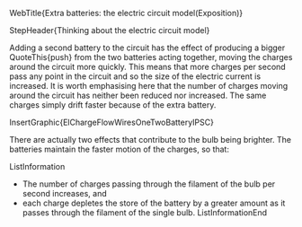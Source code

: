 WebTitle{Extra batteries: the electric circuit model(Exposition)}

StepHeader{Thinking about the electric circuit model}

Adding a second battery to the circuit has the effect of producing a bigger QuoteThis{push} from the two batteries acting together, moving the charges around the circuit more quickly. This means that more charges per second pass any point in the circuit and so the size of the electric current is increased. It is worth emphasising here that the number of charges moving around the circuit has neither been reduced nor increased. The same charges simply drift faster because of the extra battery.

InsertGraphic{ElChargeFlowWiresOneTwoBatteryIPSC}

There are actually two effects that contribute to the bulb being brighter. The batteries maintain the faster motion of the charges, so that:

ListInformation
- The number of charges passing through the filament of the bulb per second increases, and
- each charge depletes the store of the battery by a greater amount as it passes through the filament of the single bulb.
ListInformationEnd

